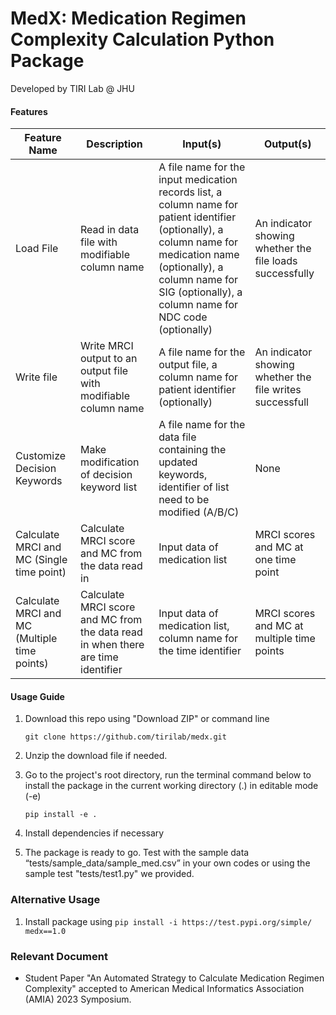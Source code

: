 # MedX: Medication Regimen Complexity Calculation Python Package
Developed by TIRI Lab @ JHU

#### Features

| Feature   Name                               | Description                                                                      | Input(s)                                                                                                                                                                                                                             | Output(s)                                                |
|----------------------------------------------|----------------------------------------------------------------------------------|--------------------------------------------------------------------------------------------------------------------------------------------------------------------------------------------------------------------------------------|----------------------------------------------------------|
| Load File                                    | Read in data file with modifiable column name                                    | A file name for the input medication records list, a column name for patient identifier (optionally), a column name for medication name (optionally), a   column name for SIG (optionally), a column name for NDC code (optionally)  | An indicator showing whether the file loads successfully |
| Write file                                   | Write MRCI output to an output file with modifiable column name                  | A file name for the output file, a column name for patient identifier (optionally)                                                                                                                                                   | An indicator showing whether the file writes successfull |
| Customize Decision Keywords                  | Make modification of decision keyword list                                       | A file name for the  data file containing   the updated keywords, identifier of list need to be modified (A/B/C)                                                                                                                     | None                                                     |
| Calculate MRCI and MC (Single time point)    | Calculate MRCI score and MC from the data read in                                | Input data of medication list                                                                                                                                                                                                        | MRCI scores and MC at one time point                     |
| Calculate MRCI and MC (Multiple time points) | Calculate MRCI score and MC from the data read in when there are time identifier | Input data of medication list, column name for the time identifier                                                                                                                                                                   | MRCI scores and MC at multiple time points               |

#### Usage Guide

1. Download this repo using "Download ZIP" or command line

   `git clone https://github.com/tirilab/medx.git`
   
2. Unzip the download file if needed. 
3. Go to the project's root directory, run the terminal command below to install the package in the current working directory (.) in editable mode (-e)​
   
   `pip install -e .​`

4. Install dependencies if necessary
5. The package is ready to go. Test with the sample data “tests/sample_data/sample_med.csv” in your own codes or using the sample test "tests/test1.py" we provided.

### Alternative Usage

1. Install package using
   `pip install -i https://test.pypi.org/simple/ medx==1.0`

### Relevant Document
- Student Paper "An Automated Strategy to Calculate Medication Regimen Complexity" accepted to American Medical Informatics Association (AMIA) 2023 Symposium.
